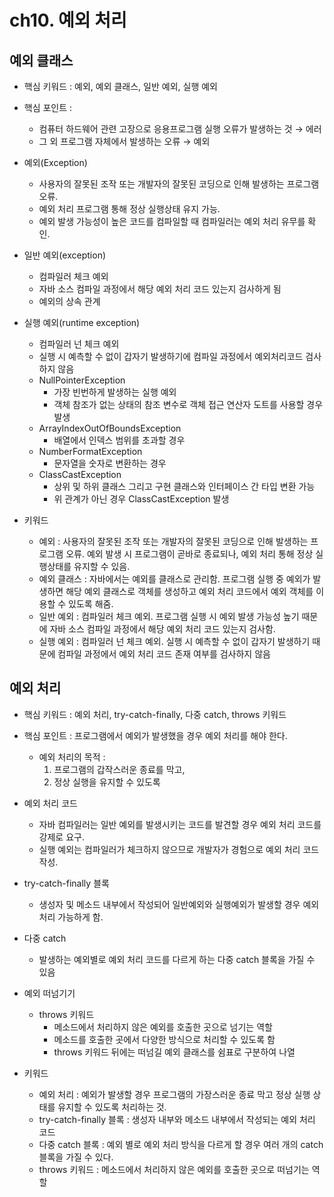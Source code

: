 # ch10. 예외 처리

## 예외 클래스

- 핵심 키워드 : 예외, 예외 클래스, 일반 예외, 실행 예외
- 핵심 포인트 :
    - 컴퓨터 하드웨어 관련 고장으로 응용프로그램 실행 오류가 발생하는 것 → 에러
    - 그 외 프로그램 자체에서 발생하는 오류 → 예외

- 예외(Exception)
    - 사용자의 잘못된 조작 또는 개발자의 잘못된 코딩으로 인해 발생하는 프로그램 오류.
    - 예외 처리 프로그램 통해 정상 실행상태 유지 가능.
    - 예외 발생 가능성이 높은 코드를 컴파일할 때 컴파일러는 예외 처리 유무를 확인.
    
- 일반 예외(exception)
    - 컴파일러 체크 예외
    - 자바 소스 컴파일 과정에서 해당 예외 처리 코드 있는지 검사하게 됨
    - 예외의 상속 관계

- 실행 예외(runtime exception)
    - 컴파일러 넌 체크 예외
    - 실행 시 예측할 수 없이 갑자기 발생하기에 컴파일 과정에서 예외처리코드 검사하지 않음
    - NullPointerException
        - 가장 빈번하게 발생하는 실행 예외
        - 객체 참조가 없는 상태의 참조 변수로 객체 접근 연산자 도트를 사용할 경우 발생
    - ArrayIndexOutOfBoundsException
        - 배열에서 인덱스 범위를 초과할 경우
    - NumberFormatException
        - 문자열을 숫자로 변환하는 경우
    - ClassCastException
        - 상위 및 하위 클래스 그리고 구현 클래스와 인터페이스 간 타입 변환 가능
        - 위 관계가 아닌 경우 ClassCastException 발생
    
- 키워드
    - 예외 : 사용자의 잘못된 조작 또는 개발자의 잘못된 코딩으로 인해 발생하는 프로그램 오류. 예외 발생 시 프로그램이 곧바로 종료되나, 예외 처리 통해 정상 실행상태를 유지할 수 있음.
    - 예외 클래스 : 자바에서는 예외를 클래스로 관리함. 프로그램 실행 중 예외가 발생하면 해당 예외 클래스로 객체를 생성하고 예외 처리 코드에서 예외 객체를 이용할 수 있도록 해줌.
    - 일반 예외 : 컴파일러 체크 예외. 프로그램 실행 시 예외 발생 가능성 높기 때문에 자바 소스 컴파일 과정에서 해당 예외 처리 코드 있는지 검사함.
    - 실행 예외 : 컴파일러 넌 체크 예외. 실행 시 예측할 수 없이 갑자기 발생하기 때문에 컴파일 과정에서 예외 처리 코드 존재 여부를 검사하지 않음

## 예외 처리

- 핵심 키워드 : 예외 처리, try-catch-finally, 다중 catch, throws 키워드
- 핵심 포인트 : 프로그램에서 예외가 발생했을 경우 예외 처리를 해야 한다.
    - 예외 처리의 목적 :
        1. 프로그램의 갑작스러운 종료를 막고,
        2. 정상 실행을 유지할 수 있도록
- 예외 처리 코드
    - 자바 컴파일러는 일반 예외를 발생시키는 코드를 발견할 경우 예외 처리 코드를 강제로 요구.
    - 실행 예외는 컴파일러가 체크하지 않으므로 개발자가 경험으로 예외 처리 코드 작성.

- try-catch-finally 블록
    - 생성자 및 메소드 내부에서 작성되어 일반예외와 실행예외가 발생할 경우 예외 처리 가능하게 함.

- 다중 catch
    - 발생하는 예외별로 예외 처리 코드를 다르게 하는 다중 catch 블록을 가질 수 있음

- 예외 떠넘기기
    - throws 키워드
        - 메소드에서 처리하지 않은 예외를 호출한 곳으로 넘기는 역할
        - 메소드를 호출한 곳에서 다양한 방식으로 처리할 수 있도록 함
        - throws 키워드 뒤에는 떠넘길 예외 클래스를 쉼표로 구분하여 나열
    
- 키워드
    - 예외 처리 : 예외가 발생할 경우 프로그램의 가장스러운 종료 막고 정상 실행 상태를 유지할 수 있도록 처리하는 것.
    - try-catch-finally 블록 : 생성자 내부와 메소드 내부에서 작성되는 예외 처리 코드
    - 다중 catch 블록 : 예외 별로 예외 처리 방식을 다르게 할 경우 여러 개의 catch 블록을 가질 수 있다.
    - throws 키워드 : 메소드에서 처리하지 않은 예외를 호출한 곳으로 떠넘기는 역할